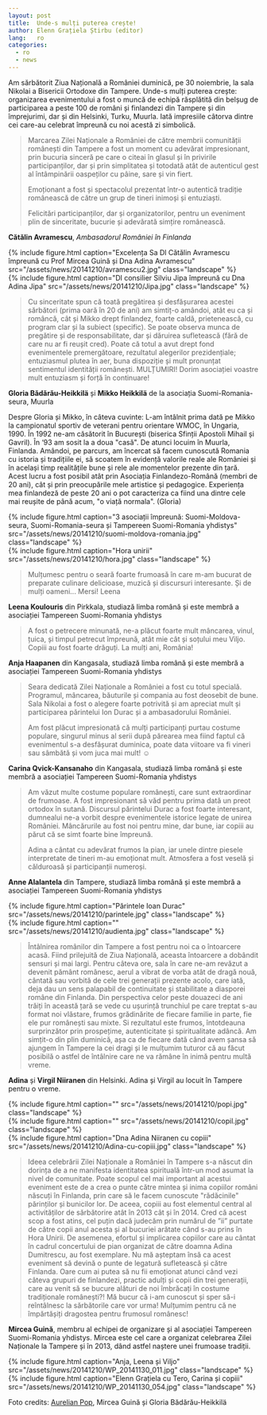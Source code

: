```yaml
---
layout: post
title:  Unde-s mulți puterea crește!
author: Elenn Grațiela Știrbu (editor)
lang:   ro
categories:
  - ro
  - news
---
```


Am sărbătorit Ziua Națională a României duminică, pe 30 noiembrie, la sala Nikolai a Bisericii Ortodoxe din Tampere. Unde-s mulți puterea crește: organizarea evenimentului a fost o muncă de echipă răsplătită din belșug de participarea a peste 100 de români și finlandezi din Tampere și din împrejurimi, dar și din Helsinki, Turku, Muurla. Iată impresiile câtorva dintre cei care-au celebrat împreună cu noi acestă zi simbolică. 

> Marcarea Zilei Naționale a României de către membrii comunității românești din Tampere a fost un moment cu adevărat impresionant, prin bucuria sinceră pe care o citeai în glasul și în privirile participanților, dar și prin simplitatea și totodată atât de autenticul gest al întâmpinării oaspeților cu pâine, sare și vin  fiert.
>
> Emoționant a fost și spectacolul prezentat într-o autentică tradiție românească de către un grup de tineri inimoși și entuziaști.
>
> Felicitări participanților, dar și organizatorilor, pentru un eveniment plin de sinceritate, bucurie și adevărată simțire românească.

__Cătălin Avramescu__, _Ambasadorul României în Finlanda_

<div class="row">
  <div class="col-md-6">
    {% include figure.html caption="Excelența Sa Dl Cătălin Avramescu împreună cu Prof Mircea Guină și Dna Adina Avramescu" src="/assets/news/20141210/avramescu2.jpg" class="landscape" %}
  </div>
  <div class="col-md-6">
    {% include figure.html caption="Dl consilier Silviu Jipa împreună cu Dna Adina Jipa" src="/assets/news/20141210/Jipa.jpg" class="landscape" %}
  </div>
</div>

> Cu sinceritate spun că toată pregătirea și desfășurarea acestei sărbători (prima oară în 20 de ani) am simtiț-o amândoi, atât eu ca și româncă, cât și Mikko drept finlandez, foarte caldă, prietenească, cu program clar și la subiect (specific). Se poate observa munca de pregătire și de responsabilitate, dar și dăruirea sufletească (fără de care nu ar fi reușit cred). Poate că totul a avut drept fond evenimentele premergătoare, rezultatul alegerilor prezidențiale; entuziasmul plutea în aer, buna dispoziție și mult pronunțat sentimentul identității românești. MULȚUMIRI! Dorim asociației voastre mult entuziasm și forță în continuare!

__Gloria Bădărău-Heikkilä__ și __Mikko Heikkilä__ de la asociația Suomi-Romania-seura, Muurla

Despre Gloria și Mikko, în câteva cuvinte: L-am întâlnit prima dată pe Mikko la campionatul sportiv de veterani pentru orientare WMOC, în Ungaria, 1990. În 1992 ne-am căsătorit în București  (biserica Sfinții Apostoli Mihail și Gavril). În ‘93 am sosit la a doua "casă". De atunci locuim în Muurla, Finlanda. Amândoi, pe parcurs, am încercat să facem cunoscută Romania cu istoria și tradițiile ei, să scoatem în evidență valorile reale ale României și în același timp realitățile bune și rele ale momentelor prezente din țară.  Acest lucru a fost posibil atât prin Asociația Finlandezo-Română (membri de 20 ani), cât și prin preocupările mele artistice și pedagogice. Experiența mea finlandeză  de peste 20 ani o pot caracteriza ca fiind una dintre cele mai reușite de până acum, "o viață normala". (Gloria)

<div class="row">
  <div class="col-md-6">
    {% include figure.html caption="3 asociații împreună: Suomi-Moldova-seura, Suomi-Romania-seura și Tampereen Suomi-Romania yhdistys" src="/assets/news/20141210/suomi-moldova-romania.jpg" class="landscape" %}
  </div>
  <div class="col-md-6">
    {% include figure.html caption="Hora unirii" src="/assets/news/20141210/hora.jpg" class="landscape" %}
  </div>
</div>

> Mulțumesc pentru o seară foarte frumoasă în care m-am bucurat de preparate culinare delicioase, muzică și discursuri interesante. Și de mulți oameni...
Mersi! Leena

__Leena Koulouris__ din Pirkkala, studiază limba română și este membră a asociației Tampereen Suomi-Romania yhdistys

> A fost o petrecere minunată, ne-a plăcut foarte mult mâncarea, vinul, țuica, și timpul petrecut împreună, atât mie cât și soțului meu Viljo. Copiii au fost foarte drăguți. La mulți ani, România!

__Anja Haapanen__ din Kangasala, studiază limba română și este membră a asociației Tampereen Suomi-Romania yhdistys

> Seara dedicată Zilei Naționale a României a fost cu totul specială.
Programul, mâncarea, băuturile și compania au fost deosebit de bune. Sala Nikolai a fost o alegere foarte potrivită și am apreciat mult și participarea părintelui Ion Durac și a ambasadorului României.
>
> Am fost plăcut impresionată că mulți participanți purtau costume populare, singurul minus al serii după părearea mea fiind faptul că evenimentul s-a desfășurat duminica, poate data viitoare va fi vineri sau sâmbătă și vom juca mai mult! ☺

__Carina Qvick-Kansanaho__ din Kangasala, studiază limba română și este membră a asociației Tampereen Suomi-Romania yhdistys

> Am văzut multe costume populare românești, care sunt extraordinar de frumoase. A fost impresionant să văd pentru prima dată un preot ortodox în sutană. Discursul părintelui Durac a fost foarte interesant, dumnealui ne-a vorbit despre evenimentele istorice legate de unirea României. Mâncărurile au fost noi pentru mine, dar bune, iar copiii au părut că se simt foarte bine împreună.
>
> Adina a cântat cu adevărat frumos la pian, iar unele dintre piesele interpretate de tineri m-au emoționat mult. Atmosfera a fost veselă și călduroasă și participanții numeroși.

__Anne Alalantela__ din Tampere, studiază limba română și este membră a asociației Tampereen Suomi-Romania yhdistys

<div class="row">
  <div class="col-md-6">
    {% include figure.html caption="Părintele Ioan Durac" src="/assets/news/20141210/parintele.jpg" class="landscape" %}
  </div>
  <div class="col-md-6">
    {% include figure.html caption="" src="/assets/news/20141210/audienta.jpg" class="landscape" %}
  </div>
</div>

> Întâlnirea românilor din Tampere a fost pentru noi ca o întoarcere acasă. Fiind prilejuită de Ziua Națională, aceasta întoarcere a dobândit sensuri și mai largi. Pentru câteva ore, sala în care ne-am revăzut a devenit pământ românesc, aerul a vibrat de vorba atât de dragă nouă, cântată sau vorbită de cele trei generații prezente acolo, care iată, deja dau un sens palapabil de continuitate și stabilitate a diasporei române din Finlanda. Din perspectiva celor peste douazeci de ani trăiți în această țară se vede cu ușurință trunchiul pe care treptat s-au format noi vlăstare, frumos grădinărite de fiecare familie in parte, fie ele pur românești sau mixte. Si rezultatul este frumos, întotdeauna surprinzător prin prospețime, autenticitate și spiritualitate adâncă. Am simțit-o din plin duminică, așa ca de fiecare dată când avem șansa să ajungem în Tampere la cei dragi și le mulțumim tuturor că au făcut posibilă o astfel de întâlnire care ne va rămâne în inimă pentru multă vreme.

__Adina__ și __Virgil Niiranen__ din Helsinki. Adina și Virgil au locuit în Tampere pentru o vreme.

<div class="row">
  <div class="col-md-6">
    {% include figure.html caption="" src="/assets/news/20141210/popi.jpg" class="landscape" %}
  </div>
  <div class="col-md-6">
    {% include figure.html caption="" src="/assets/news/20141210/copil.jpg" class="landscape" %}
  </div>
  <div class="col-md-3">
  </div>
  <div class="col-md-6">
    {% include figure.html caption="Dna Adina Niiranen cu copiii" src="/assets/news/20141210/Adina-cu-copiii.jpg" class="landscape" %}
  </div>
</div>

> Ideea celebrării Zilei Naționale a României în Tampere s-a născut din dorința de a ne manifesta identitatea spirituală într-un mod asumat la nivel de comunitate. Poate scopul cel mai important al acestui eveniment este de a crea o punte către mintea și inima copiilor români născuți în Finlanda, prin care să le facem cunoscute "rădăcinile" părinților și bunicilor lor. De aceea, copiii au fost elementul central al activităților de sărbătorire atât în 2013 cât și în 2014. Cred că acest scop a fost atins, cel puțin dacă judecăm prin numărul de ”ii” purtate de către copii anul acesta și al bucuriei arătate când s-au prins în Hora Unirii. De asemenea, efortul și implicarea copiilor care au cântat în cadrul concertului de pian organizat de către doamna Adina Dumitrescu, au fost exemplare. Nu mă așteptam însă ca acest eveniment să devină o punte de legatură sufletească și către Finlanda. Oare cum ai putea să nu fii emoționat atunci când vezi câteva grupuri de finlandezi, practic adulți și copii din trei generații, care au venit să se bucure alături de noi îmbrăcați în costume tradiționale românești?! Mă bucur că i-am cunoscut și sper să-i reîntâlnesc la sărbătorile care vor urma! Mulțumim pentru că ne împărtășiți dragostea pentru frumosul românesc!

__Mircea Guină__, membru al echipei de organizare și al asociației Tampereen Suomi-Romania yhdistys. Mircea este cel care a organizat celebrarea Zilei Naționale la Tampere și în 2013, dând astfel naștere unei frumoase tradiții.

<div class="row">
  <div class="col-md-8">
    {% include figure.html caption="Anja, Leena și Viljo" src="/assets/news/20141210/WP_20141130_011.jpg" class="landscape" %}
  </div>
  <div class="col-md-4">
    {% include figure.html caption="Elenn Grațiela cu Tero, Carina și copiii" src="/assets/news/20141210/WP_20141130_054.jpg" class="landscape" %}
  </div>
</div>

<p>Foto credits: <a href="https://www.facebook.com/aurelian.pop.photography">Aurelian Pop</a>, Mircea Guină și Gloria Bădărău-Heikkilä</p>
